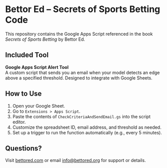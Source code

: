 # Bettor Ed – Secrets of Sports Betting Code

This repository contains the Google Apps Script referenced in the book *Secrets of Sports Betting* by Bettor Ed.

## Included Tool

**Google Apps Script Alert Tool**  
A custom script that sends you an email when your model detects an edge above a specified threshold. Designed to integrate with Google Sheets.

## How to Use

1. Open your Google Sheet.
2. Go to `Extensions > Apps Script`.
3. Paste the contents of `CheckCriteriaAndSendEmail.gs` into the script editor.
4. Customize the spreadsheet ID, email address, and threshold as needed.
5. Set up a trigger to run the function automatically (e.g., every 5 minutes).

## Questions?

Visit [bettored.com](https://bettored.com) or email info@bettored.org for support or details.
